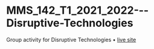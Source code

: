 # MMS_142_T1_2021_2022---Disruptive-Technologies
Group activity for Disruptive Technologies
• <a href="https://ejhv2007.github.io/MMS_142_T1_2021_2022---Disruptive-Technologiesp-Group-L/index.html">
live site </a>
